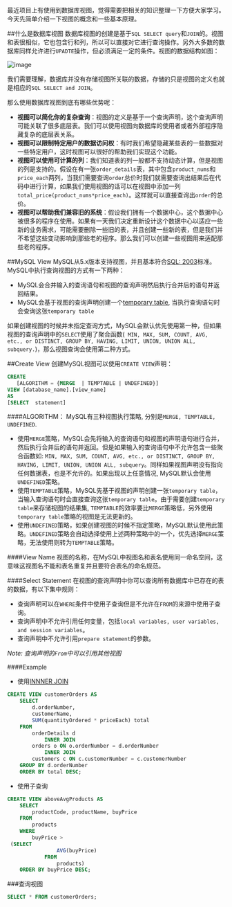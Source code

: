 最近项目上有使用到数据库视图，觉得需要把相关的知识整理一下方便大家学习。今天先简单介绍一下视图的概念和一些基本原理。

##什么是数据库视图
数据库视图的创建是基于`SQL SELECT query`和`JOIN`的。视图和表很相似，它也包含行和列，所以可以直接对它进行查询操作。另外大多数的数据库同样允许进行`UPADTE`操作，但必须满足一定的条件。视图的数据结构如图：

![image](http://www.mysqltutorial.org/wp-content/uploads/2009/12/mysql-view.jpg)

我们需要理解，数据库并没有存储视图所关联的数据，存储的只是视图的定义也就是相应的`SQL SELECT and JOIN`。

那么使用数据库视图到底有哪些优势呢：

- **视图可以简化你的复杂查询**：视图的定义是基于一个查询声明，这个查询声明可能关联了很多底层表。我们可以使用视图向数据库的使用者或者外部程序隐藏复杂的底层表关系。
- **视图可以限制特定用户的数据访问权**：有时我们希望隐藏某些表的一些数据对一些特定用户，这时视图可以很好的帮助我们实现这个功能。
- **视图可以使用可计算的列**：我们知道表的列一般都不支持动态计算，但是视图的列是支持的。假设在有一张`order_details`表，其中包含`product_nums`和`price_each`两列，当我们需要查询`order`总价时我们就需要查询出结果后在代码中进行计算，如果我们使用视图的话可以在视图中添加一列`total_price(product_nums*price_each)`。这样就可以直接查询出`order`的总价。
- **视图可以帮助我们兼容旧的系统**：假设我们拥有一个数据中心，这个数据中心被很多的程序在使用。如果有一天我们决定重新设计这个数据中心以适应一些新的业务需求，可能需要删除一些旧的表，并且创建一些新的表，但是我们并不希望这些变动影响到那些老的程序。那么我们可以创建一些视图用来适配那些老的程序。

##MySQL View
MySQL从5.x版本支持视图，并且基本符合[SQL: 2003](https://en.wikipedia.org/wiki/SQL:2003)标准。
MySQL中执行查询视图的方式有一下两种：
- MySQL会合并输入的查询语句和视图的查询声明然后执行合并后的语句并返回结果。
- MySQL会基于视图的查询声明创建一个[temporary table](http://www.mysqltutorial.org/mysql-temporary-table/), 当执行查询语句时会查询这张`temporary table`

如果创建视图的时候并未指定查询方式，MySQL会默认优先使用第一种，但如果视图的查询声明中的`SELECT`使用了聚合函数(` MIN, MAX, SUM, COUNT, AVG, etc., or DISTINCT, GROUP BY, HAVING, LIMIT, UNION, UNION ALL, subquery.`)，那么视图查询会使用第二种方式。

##Create View
创建MySQL视图可以使用`CREATE VIEW`声明：

```sql
CREATE 
   [ALGORITHM = {MERGE  | TEMPTABLE | UNDEFINED}]
VIEW [database_name].[view_name] 
AS
[SELECT  statement]
```
####ALGORITHM：
MySQL有三种视图执行策略, 分别是`MERGE, TEMPTABLE, UNDEFINED`.

- 使用`MERGE`策略，MySQL会先将输入的查询语句和视图的声明语句进行合并，然后执行合并后的语句并返回。但是如果输入的查询语句中不允许包含一些聚合函数如: `MIN, MAX, SUM, COUNT, AVG, etc., or DISTINCT, GROUP BY, HAVING, LIMIT, UNION, UNION ALL, subquery`。同样如果视图声明没有指向任何数据表，也是不允许的。如果出现以上任意情况, MySQL默认会使用`UNDEFINED`策略。
- 使用`TEMPTABLE`策略，MySQL先基于视图的声明创建一张`temporary table`，当输入查询语句时会直接查询这张`temporary table`。由于需要创建`temporary table`来存储视图的结果集, `TEMPTABLE`的效率要比`MERGE`策略低，另外使用`temporary table`策略的视图是无法更新的。
- 使用`UNDEFINED`策略，如果创建视图的时候不指定策略，MySQL默认使用此策略。`UNDEFINED`策略会自动选择使用上述两种策略中的一个，优先选择`MERGE`策略，无法使用则转为`TEMPTABLE`策略。

####View Name
视图的名称，在MySQL中视图名和表名使用同一命名空间，这意味这视图名不能和表名重复并且要符合表名的命名规范。

####Select Statement
在视图的查询声明中你可以查询所有数据库中已存在的表的数据，有以下集中规则：

- 查询声明可以在`WHERE`条件中使用子查询但是不允许在`FROM`的来源中使用子查询。
- 查询声明中不允许引用任何变量，包括`local variables, user variables, and session variables`。
- 查询声明中不允许引用`prepare statement`的参数。

*Note: 查询声明的`From`中可以引用其他视图*

####Example
- 使用[INNNER JOIN](http://www.mysqltutorial.org/mysql-inner-join.aspx)
```sql
CREATE VIEW customerOrders AS
    SELECT 
        d.orderNumber,
        customerName,
        SUM(quantityOrdered * priceEach) total
    FROM
        orderDetails d
            INNER JOIN
        orders o ON o.orderNumber = d.orderNumber
            INNER JOIN
        customers c ON c.customerNumber = c.customerNumber
    GROUP BY d.orderNumber
    ORDER BY total DESC;
```
- 使用子查询
```sql
CREATE VIEW aboveAvgProducts AS
    SELECT 
        productCode, productName, buyPrice
    FROM
        products
    WHERE
        buyPrice > 
 (SELECT 
                AVG(buyPrice)
            FROM
                products)
    ORDER BY buyPrice DESC;
```

###查询视图
```sql
SELECT * FROM customerOrders;
```



